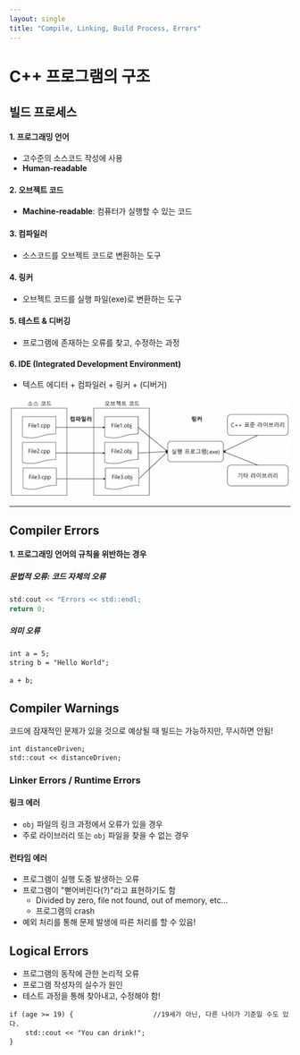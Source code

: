```yaml
---
layout: single
title: "Compile, Linking, Build Process, Errors"
---
```


# C++ 프로그램의 구조

## 빌드 프로세스

#### 1. 프로그래밍 언어
- 고수준의 소스코드 작성에 사용
- **Human-readable**

#### 2. 오브젝트 코드
- **Machine-readable**: 컴퓨터가 실행할 수 있는 코드

#### 3. 컴파일러
- 소스코드를 오브젝트 코드로 변환하는 도구

#### 4. 링커
- 오브젝트 코드를 실행 파일(exe)로 변환하는 도구

#### 5. 테스트 & 디버깅
- 프로그램에 존재하는 오류를 찾고, 수정하는 과정

#### 6. IDE (Integrated Development Environment)
- 텍스트 에디터 + 컴파일러 + 링커 + (디버거)

![C++ Build Process](../images/2025-01-26-Introduction%20and%20Variable/cpp_build_process.png)

---

## Compiler Errors

#### 1. 프로그래밍 언어의 규칙을 위반하는 경우
##### 문법적 오류: 코드 자체의 오류
```cpp
std:cout << "Errors << std::endl;
return 0;
```
##### 의미 오류
```
int a = 5;
string b = "Hello World";

a + b;
```
## Compiler Warnings
코드에 잠재적인 문제가 있을 것으로 예상될 때
빌드는 가능하지만, 무시하면 안됨!
```
int distanceDriven;
std::cout << distanceDriven;
```
### Linker Errors / Runtime Errors

#### 링크 에러
- `obj` 파일의 링크 과정에서 오류가 있을 경우
- 주로 라이브러리 또는 `obj` 파일을 찾을 수 없는 경우

#### 런타임 에러
- 프로그램이 실행 도중 발생하는 오류
- 프로그램이 "뻗어버린다(?)"라고 표현하기도 함
  - Divided by zero, file not found, out of memory, etc...
  - 프로그램의 crash
- 예외 처리를 통해 문제 발생에 따른 처리를 할 수 있음!

## Logical Errors
- 프로그램의 동작에 관한 논리적 오류
- 프로그램 작성자의 실수가 원인 
- 테스트 과정을 통해 찾아내고, 수정해야 함!
```
if (age >= 19) {                    //19세가 아닌, 다른 나이가 기준일 수도 있다.
    std::cout << "You can drink!"; 
}
```